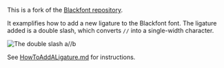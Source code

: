 This is a fork of the [Blackfont repository](https://github.com/i-tu/Blackfont).

It examplifies how to add a new ligature to the Blackfont font. The ligature added is a double slash, which converts `//` into a single-width character. 

![The double slash a//b](http://i.imgur.com/he67p1r.png)

See [HowToAddALigature.md](HowToAddALigature.md) for instructions.
